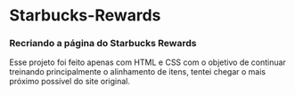 # Starbucks-Rewards
### Recriando a página do Starbucks Rewards
Esse projeto foi feito apenas com HTML e CSS com o objetivo de continuar treinando principalmente o alinhamento de itens, tentei chegar o mais próximo possível do site original.
